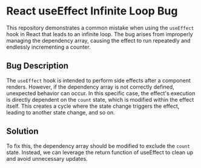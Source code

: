 # React useEffect Infinite Loop Bug

This repository demonstrates a common mistake when using the `useEffect` hook in React that leads to an infinite loop.  The bug arises from improperly managing the dependency array, causing the effect to run repeatedly and endlessly incrementing a counter.

## Bug Description
The `useEffect` hook is intended to perform side effects after a component renders. However, if the dependency array is not correctly defined, unexpected behavior can occur. In this specific case, the effect's execution is directly dependent on the `count` state, which is modified within the effect itself. This creates a cycle where the state change triggers the effect, leading to another state change, and so on.

## Solution
To fix this, the dependency array should be modified to exclude the `count` state.  Instead, we can leverage the return function of useEffect to clean up and avoid unnecessary updates.